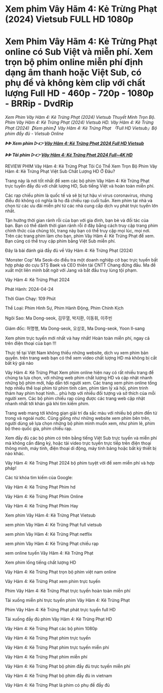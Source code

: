 <h1>Xem phim Vây Hãm 4: Kẻ Trừng Phạt (2024) Vietsub FULL HD 1080p</h1>

<h1>Xem Phim Vây Hãm 4: Kẻ Trừng Phạt online có Sub Việt và miễn phí. Xem trọn bộ phim online miễn phí định dạng âm thanh hoặc Việt Sub, có phụ đề và không kèm clip với chất lượng Full HD - 460p - 720p - 1080p - BRRip - DvdRip</h1>

<I>Xem Phim Vây Hãm 4: Kẻ Trừng Phạt (2024) Vietsub Thuyết Minh Trọn Bộ. Phim Vây Hãm 4: Kẻ Trừng Phạt (2024) Vietsub HD. Vây Hãm 4: Kẻ Trừng Phạt (2024)【Xem phim】Vây Hãm 4: Kẻ Trừng Phạt 「Full HD Vietsub」Bộ phim đầy đủ - Vietsub Online</I>

<p><b><I>ᐈᐈ Xem phim ▷👉 <a href="https://zeta.figy.digital/vi/movie/1017163/the-roundup-punishment" rel="noopener">Vây Hãm 4: Kẻ Trừng Phạt 2024 Full HD Vietsub</a></I></b></p>

<p><b><I>ᐈᐈ Tải phim ▷👉 <a href="https://zeta.figy.digital/vi/movie/1017163/the-roundup-punishment" rel="noopener">Vây Hãm 4: Kẻ Trừng Phạt 2024 Full~4K HD</a></I></b></p>

REVIEW PHIM Vây Hãm 4: Kẻ Trừng Phạt Tôi Có Thể Xem Trọn Bộ Phim Vây Hãm 4: Kẻ Trừng Phạt Việt Sub Chất Lượng HD Ở Đâu?

Trang này là nơi tốt nhất để xem các bộ phim Vây Hãm 4: Kẻ Trừng Phạt trực tuyến đầy đủ với chất lượng HD, Sub tiếng Việt và hoàn toàn miễn phí.

Các rạp chiếu phim là quốc tế và sẽ bị tụt hậu vì virus coronavirus, nhưng điều đó không có nghĩa là họ đã chiếu rạp cuối tuần. Xem phim tại nhà và chọn từ các ưu đãi miễn phí từ các nhà cung cấp dịch vụ phát trực tuyến lớn nhất.

Tận hưởng thời gian rảnh rỗi của bạn với gia đình, bạn bè và đối tác của bạn. Bạn có thể dành thời gian rảnh rỗi ở đây bằng cách truy cập trang phim chính thức của chúng tôi, trang này bạn có thể truy cập mọi lúc, mọi nơi. Trên các trang phim làm cho bạn, phim Vây Hãm 4: Kẻ Trừng Phạt để xem. Bạn cũng có thể truy cập phim bằng Việt Sub miễn phí.

Đây là bài đánh giá đầy đủ về Vây Hãm 4: Kẻ Trừng Phạt (2024)

'Monster Cop' Ma Seok-do điều tra một doanh nghiệp cờ bạc trực tuyến bất hợp pháp do cựu STS Baek và CEO thiên tài CNTT Chang đứng đầu. Ma đề xuất một liên minh bất ngờ với Jang và bắt đầu truy lùng tội phạm.

Vây Hãm 4: Kẻ Trừng Phạt 2024

Phát Hành: 2024-04-24

Thời Gian Chạy: 109 Phút

Thể Loại: Phim Hình Sự, Phim Hành Động, Phim Chính Kịch

Ngôi Sao: Ma Dong-seok, 김무열, 박지환, 이동휘, 이주빈

Giám đốc: 허명행, Ma Dong-seok, 오상호, Ma Dong-seok, Yoon Il-sang

Xem phim trực tuyến mới nhất và hay nhất! Hoàn toàn miễn phí, ngay cả trên điện thoại của bạn !!!

Thực tế tại Việt Nam không thiếu những website, dịch vụ xem phim bản quyền. trên trang web bạn có thể xem video chất lượng HD mà không bị cắt bất kỳ giá nào

Vây Hãm 4: Kẻ Trừng Phạt Xem phim online hiện nay có rất nhiều trang để chúng ta lựa chọn, với những web phim chất lượng HD và cập nhật nhanh những bộ phim mới, hấp dẫn tới người xem. Các trang xem phim online tổng hợp nhiều thể loại phim từ phim tình cảm, phim tâm lý xã hội, phim trinh thám hay phim hoạt hình… phù hợp với nhiều đối tượng và sở thích của mỗi người xem. Các bộ phim chiếu rạp cũng được các trang web cập nhật nhanh nhất tới khán giả khi tìm kiếm phim.

Trang web mang tới không gian giải trí đa sắc màu với nhiều bộ phim đến từ trong và ngoài nước. Cũng giống như những website xem phim bên trên, người dùng sẽ lựa chọn những bộ phim mình muốn xem, như phim lẻ, phim bộ theo quốc gia, phim chiếu rạp.

Xem đầy đủ các bộ phim có trên bằng tiếng Việt Sub trực tuyến và miễn phí mà không cần đăng ký, hoặc tải video trực tuyến trực tiếp trên điện thoại thông minh, máy tính, điện thoại di động, máy tính bảng hoặc bất kỳ thiết bị nào khác.

Vây Hãm 4: Kẻ Trừng Phạt 2024 bộ phim tuyệt vời để xem miễn phí và hợp pháp!

Các từ khóa tìm kiếm của Google:

Vây Hãm 4: Kẻ Trừng Phạt Phim hd

Vây Hãm 4: Kẻ Trừng Phạt Phim Online

Vây Hãm 4: Kẻ Trừng Phạt Phim Hay

Xem phim Vây Hãm 4: Kẻ Trừng Phạt Vietsub

xem phim Vây Hãm 4: Kẻ Trừng Phạt full vietsub

xem phim Vây Hãm 4: Kẻ Trừng Phạt netflix

xem phim Vây Hãm 4: Kẻ Trừng Phạt chiếu rạp

xem online tuyến Vây Hãm 4: Kẻ Trừng Phạt

Xem phim lồng tiếng chất lượng HD

Vây Hãm 4: Kẻ Trừng Phạt trọn bộ phim việt nam online

Vây Hãm 4: Kẻ Trừng Phạt xem phim trực tuyến

Phim Vây Hãm 4: Kẻ Trừng Phạt trực tuyến hoàn toàn miễn phí

Tải xuống miễn phí trực tuyến phim Vây Hãm 4: Kẻ Trừng Phạt

Phim Vây Hãm 4: Kẻ Trừng Phạt phát trực tuyến full HD

Tải xuống đầy đủ phim Vây Hãm 4: Kẻ Trừng Phạt HD

Vây Hãm 4: Kẻ Trừng Phạt các bộ phim 1080p

Vây Hãm 4: Kẻ Trừng Phạt phim trực tuyến

Vây Hãm 4: Kẻ Trừng Phạt phim trực tuyến miễn phí

Vây Hãm 4: Kẻ Trừng Phạt phim miễn phí

Vây Hãm 4: Kẻ Trừng Phạt bộ phim đầy đủ trực tuyến miễn phí

Vây Hãm 4: Kẻ Trừng Phạt bộ phim đầy đủ in vietnam

Vây Hãm 4: Kẻ Trừng Phạt là phim có phụ đề đầy đủ
